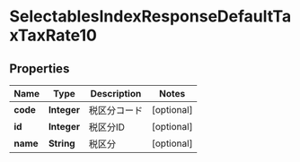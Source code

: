 

# SelectablesIndexResponseDefaultTaxTaxRate10


## Properties

Name | Type | Description | Notes
------------ | ------------- | ------------- | -------------
**code** | **Integer** | 税区分コード |  [optional]
**id** | **Integer** | 税区分ID |  [optional]
**name** | **String** | 税区分 |  [optional]



